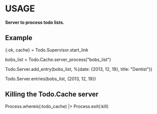 USAGE
====

**Server to process todo lists.**

## Example

{:ok, cache} = Todo.Supervisor.start_link

bobs_list = Todo.Cache.server_process("bobs_list")

Todo.Server.add_entry(bobs_list, %{date: {2013, 12, 19}, title: "Dentist"})

Todo.Server.entries(bobs_list, {2013, 12, 19})

## Killing the Todo.Cache server

Process.whereis(:todo_cache) |> Process.exit(:kill)
